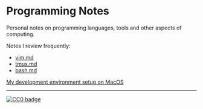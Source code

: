 # Programming Notes

Personal notes on programming languages, tools and other aspects of computing.

Notes I review frequently:

* [vim.md](https://github.com/palpen/ProgrammingNotes/blob/master/vim.md)
* [tmux.md](https://github.com/palpen/ProgrammingNotes/blob/master/tmux.md)
* [bash.md](https://github.com/palpen/ProgrammingNotes/blob/master/unix/bash.md)

[My development environment setup on MacOS](https://github.com/palpen/ProgrammingNotes/blob/master/dev_env_setup/development_environment_setup_macos.md)

---

[![CC0 badge](http://i.creativecommons.org/p/zero/1.0/88x31.png)](http://creativecommons.org/publicdomain/zero/1.0/)
